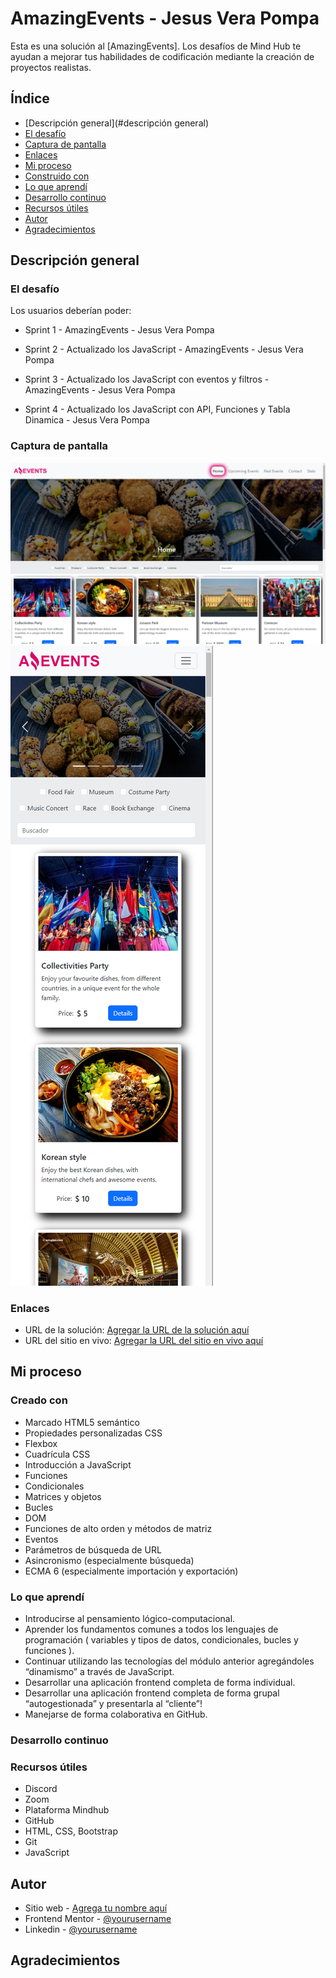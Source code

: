# AmazingEvents - Jesus Vera Pompa

Esta es una solución al [AmazingEvents]. Los desafíos de Mind Hub te ayudan a mejorar tus habilidades de codificación mediante la creación de proyectos realistas.

## Índice

- [Descripción general](#descripción general)
- [El desafío](#el-desafío)
- [Captura de pantalla](#captura-de-pantalla)
- [Enlaces](#enlaces)
- [Mi proceso](#mi-proceso)
- [Construido con](#construido-con)
- [Lo que aprendí](#lo-que-aprendí)
- [Desarrollo continuo](#desarrollo-continuo)
- [Recursos útiles](#recursos-útiles)
- [Autor](#autor)
- [Agradecimientos](#agradecimientos)

## Descripción general

### El desafío

Los usuarios deberían poder:

- Sprint 1 - AmazingEvents - Jesus Vera Pompa

- Sprint 2 - Actualizado los JavaScript - AmazingEvents - Jesus Vera Pompa

- Sprint 3 - Actualizado los JavaScript con eventos y filtros - AmazingEvents - Jesus Vera Pompa

- Sprint 4 - Actualizado los JavaScript con API, Funciones y Tabla Dinamica - Jesus Vera Pompa

### Captura de pantalla

![](./assets/img/screenshot/screenshot-desktop.png)
![](./assets/img/screenshot/screenshot-mobile.png)

### Enlaces

- URL de la solución: [Agregar la URL de la solución aquí](https://github.com/JesusVeraPompa/amazingEventsJesusVera)
- URL del sitio en vivo: [Agregar la URL del sitio en vivo aquí](https://jesusverapompa.github.io/amazingEventsJesusVera/)

## Mi proceso

### Creado con

- Marcado HTML5 semántico
- Propiedades personalizadas CSS
- Flexbox
- Cuadrícula CSS
- Introducción a JavaScript
- Funciones
- Condicionales
- Matrices y objetos
- Bucles
- DOM
- Funciones de alto orden y métodos de matriz
- Eventos
- Parámetros de búsqueda de URL
- Asincronismo (especialmente búsqueda)
- ECMA 6 (especialmente importación y exportación)

### Lo que aprendí

- Introducirse al pensamiento lógico-computacional.
- Aprender los fundamentos comunes a todos los lenguajes de programación ( variables y tipos de datos, condicionales, bucles y funciones ). 
- Continuar utilizando las tecnologías del módulo anterior agregándoles “dinamismo” a través de JavaScript.
- Desarrollar una aplicación frontend completa de forma individual.
- Desarrollar una aplicación frontend completa de forma grupal “autogestionada” y presentarla al “cliente”!
- Manejarse de forma colaborativa en GitHub.

### Desarrollo continuo

### Recursos útiles

- Discord
- Zoom
- Plataforma Mindhub
- GitHub
- HTML, CSS, Bootstrap
- Git
- JavaScript

## Autor

- Sitio web - [Agrega tu nombre aquí](https://techpompahelp.com/)
- Frontend Mentor - [@yourusername](https://www.frontendmentor.io/profile/JesusVeraPompa)
- Linkedin - [@yourusername](https://www.linkedin.com/in/jes%C3%BAs-alberto-vera-pompa-26ba43190/)

## Agradecimientos

